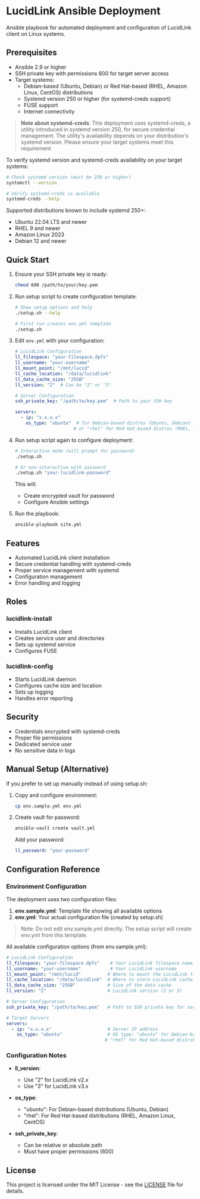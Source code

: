 # LucidLink Ansible Deployment

Ansible playbook for automated deployment and configuration of LucidLink client on Linux systems.

## Prerequisites

- Ansible 2.9 or higher
- SSH private key with permissions 600 for target server access
- Target systems:
  - Debian-based (Ubuntu, Debian) or Red Hat-based (RHEL, Amazon Linux, CentOS) distributions
  - Systemd version 250 or higher (for systemd-creds support)
  - FUSE support
  - Internet connectivity

> **Note about systemd-creds**: This deployment uses systemd-creds, a utility introduced in systemd version 250, for secure credential management. The utility's availability depends on your distribution's systemd version. Please ensure your target systems meet this requirement.

To verify systemd version and systemd-creds availability on your target systems:
```bash
# Check systemd version (must be 250 or higher)
systemctl --version

# Verify systemd-creds is available
systemd-creds --help
```

Supported distributions known to include systemd 250+:
- Ubuntu 22.04 LTS and newer
- RHEL 9 and newer
- Amazon Linux 2023
- Debian 12 and newer

## Quick Start

1. Ensure your SSH private key is ready:
   ```bash
   chmod 600 /path/to/your/key.pem
   ```

2. Run setup script to create configuration template:
   ```bash
   # Show setup options and help
   ./setup.sh --help

   # First run creates env.yml template
   ./setup.sh
   ```

3. Edit `env.yml` with your configuration:
   ```yaml
   # LucidLink Configuration
   ll_filespace: "your-filespace.dpfs"
   ll_username: "your-username"
   ll_mount_point: "/mnt/lucid"
   ll_cache_location: "/data/lucidlink"
   ll_data_cache_size: "25GB"
   ll_version: "2"  # Can be "2" or "3"

   # Server Configuration
   ssh_private_key: "/path/to/key.pem"  # Path to your SSH key

   servers:
     - ip: "x.x.x.x"
       os_type: "ubuntu"  # for Debian-based distros (Ubuntu, Debian)
                         # or "rhel" for Red Hat-based distros (RHEL, Amazon Linux, CentOS)
   ```

4. Run setup script again to configure deployment:
   ```bash
   # Interactive mode (will prompt for password)
   ./setup.sh

   # Or non-interactive with password
   ./setup.sh "your-lucidlink-password"
   ```
   This will:
   - Create encrypted vault for password
   - Configure Ansible settings

5. Run the playbook:
   ```bash
   ansible-playbook site.yml
   ```

## Features

- Automated LucidLink client installation
- Secure credential handling with systemd-creds
- Proper service management with systemd
- Configuration management
- Error handling and logging

## Roles

### lucidlink-install
- Installs LucidLink client
- Creates service user and directories
- Sets up systemd service
- Configures FUSE

### lucidlink-config  
- Starts LucidLink daemon
- Configures cache size and location
- Sets up logging
- Handles error reporting

## Security

- Credentials encrypted with systemd-creds
- Proper file permissions
- Dedicated service user
- No sensitive data in logs

## Manual Setup (Alternative)

If you prefer to set up manually instead of using setup.sh:

1. Copy and configure environment:
   ```bash
   cp env.sample.yml env.yml
   ```

2. Create vault for password:
   ```bash
   ansible-vault create vault.yml
   ```
   Add your password:
   ```yaml
   ll_password: "your-password"
   ```

## Configuration Reference

### Environment Configuration

The deployment uses two configuration files:

1. **env.sample.yml**: Template file showing all available options
2. **env.yml**: Your actual configuration file (created by setup.sh)

> Note: Do not edit env.sample.yml directly. The setup script will create env.yml from this template.

All available configuration options (from env.sample.yml):

```yaml
# LucidLink Configuration
ll_filespace: "your-filespace.dpfs"    # Your LucidLink filespace name
ll_username: "your-username"           # Your LucidLink username
ll_mount_point: "/mnt/lucid"          # Where to mount the LucidLink filesystem
ll_cache_location: "/data/lucidlink"  # Where to store LucidLink cache
ll_data_cache_size: "25GB"            # Size of the data cache
ll_version: "2"                       # LucidLink version (2 or 3)

# Server Configuration
ssh_private_key: "/path/to/key.pem"   # Path to SSH private key for server access

# Target Servers
servers:
  - ip: "x.x.x.x"                     # Server IP address
    os_type: "ubuntu"                 # OS type: "ubuntu" for Debian-based or
                                     # "rhel" for Red Hat-based distributions
```

### Configuration Notes

- **ll_version**: 
  - Use "2" for LucidLink v2.x
  - Use "3" for LucidLink v3.x

- **os_type**:
  - "ubuntu": For Debian-based distributions (Ubuntu, Debian)
  - "rhel": For Red Hat-based distributions (RHEL, Amazon Linux, CentOS)

- **ssh_private_key**: 
  - Can be relative or absolute path
  - Must have proper permissions (600)

## License

This project is licensed under the MIT License - see the [LICENSE](LICENSE) file for details.